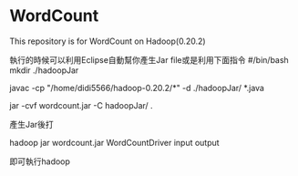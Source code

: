 
# WordCount
This repository is for WordCount on Hadoop(0.20.2)

執行的時候可以利用Eclipse自動幫你產生Jar file或是利用下面指令
#/bin/bash
mkdir ./hadoopJar

javac -cp "/home/didi5566/hadoop-0.20.2/*" -d ./hadoopJar/ *.java

jar -cvf wordcount.jar -C hadoopJar/ .

產生Jar後打

hadoop jar wordcount.jar WordCountDriver input output

即可執行hadoop
